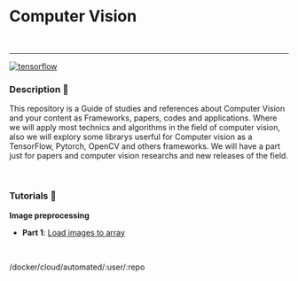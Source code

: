 # Computer Vision 
<br>
<hr>

[![tensorflow](./src/tensorflow.svg)](https://aleen42.github.io/badges/src/tensorflow.svg)


### Description :page_facing_up:

This repository is a Guide of studies and references about Computer Vision and your content as Frameworks, papers, codes and applications. Where we will apply most technics and algorithms in the field of computer vision, also we will explory some librarys userful for Computer vision as a TensorFlow, Pytorch, OpenCV and others frameworks. We will have a part just for papers and computer vision researchs and new releases of the field.


<br>


### Tutorials :rocket:


<b> Image preprocessing </b> 
* **Part 1**: [Load images to array](https://github.com/Felipe-Oliveira11/Detection-COVID19/blob/master/Detecting_Covid_19_Images.ipynb)



<br> 


/docker/cloud/automated/:user/:repo
